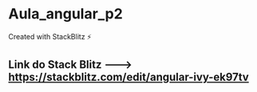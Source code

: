 # Aula_angular_p2
Created with StackBlitz ⚡️


## Link do Stack Blitz ---> https://stackblitz.com/edit/angular-ivy-ek97tv
